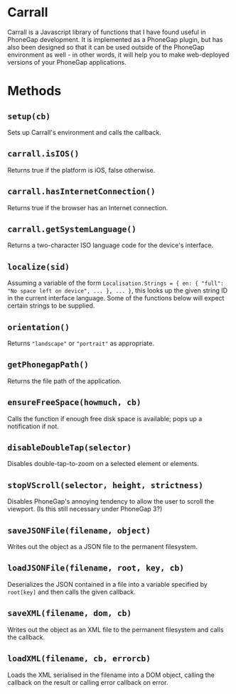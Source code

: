 
# Carrall

Carrall is a Javascript library of functions that I have found useful in PhoneGap development.
It is implemented as a PhoneGap plugin, but has also been designed so that it can be used
outside of the PhoneGap environment as well - in other words, it will help you to make 
web-deployed versions of your PhoneGap applications.

# Methods

## `setup(cb)`

Sets up Carrall's environment and calls the callback.

## `carrall.isIOS()`

Returns true if the platform is iOS, false otherwise.

## `carrall.hasInternetConnection()`

Returns true if the browser has an Internet connection.

## `carrall.getSystemLanguage()`

Returns a two-character ISO language code for the device's interface.

## `localize(sid)`

Assuming a variable of the form 
`Localisation.Strings = { en: { "full": "No space left on device", ... }, ... }`, 
this looks up the given string ID in the current interface language. Some of the
functions below will expect certain strings to be supplied.

## `orientation()`

Returns `"landscape"` or `"portrait"` as appropriate.

## `getPhonegapPath()`

Returns the file path of the application.

## `ensureFreeSpace(howmuch, cb)`

Calls the function if enough free disk space is available; pops up a notification if not.

## `disableDoubleTap(selector)`

Disables double-tap-to-zoom on a selected element or elements.

## `stopVScroll(selector, height, strictness)`

Disables PhoneGap's annoying tendency to allow the user to scroll the viewport. (Is this
still necessary under PhoneGap 3?)

## `saveJSONFile(filename, object)`

Writes out the object as a JSON file to the permanent filesystem.

## `loadJSONFile(filename, root, key, cb)`

Deserializes the JSON contained in a file into a variable specified by `root[key]` and
then calls the given callback.

## `saveXML(filename, dom, cb)`

Writes out the object as an XML file to the permanent filesystem and calls the callback.

## `loadXML(filename, cb, errorcb)`

Loads the XML serialised in the filename into a DOM object, calling the callback on the result
or calling error callback on error.

